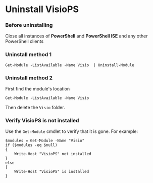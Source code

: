 # Uninstall VisioPS

### Before uninstalling

Close all instances of **PowerShell** and **PowerShell ISE** and any other PowerShell clients

### **Uninstall method 1**

```text
Get-Module -ListAvailable -Name Visio  | Uninstall-Module
```

### **Uninstall method 2**

First find the module's location

```text
Get-Module -ListAvailable -Name Visio
```

Then delete the `Visio` folder.

### **Verify VisioPS is not installed**

Use the `Get-Module` cmdlet to verify that it is gone. For example:

```text
$modules = Get-Module -Name "Visio"
if ($modules -eq $null)
{
    Write-Host "VisioPS" not installed
}
else
{
    Write-Host "VisioPS" is installed
}
```



